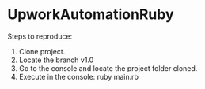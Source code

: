 # UpworkAutomationRuby
Steps to reproduce:
1. Clone project.
2. Locate the branch v1.0
3. Go to the console and locate the project folder cloned.
4. Execute in the console: ruby main.rb
